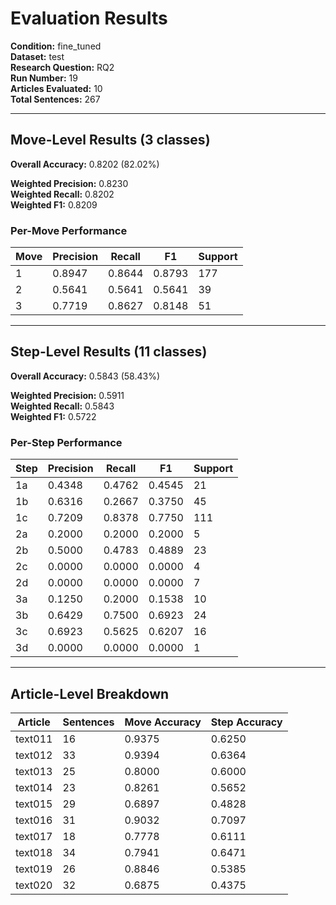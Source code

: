 # Evaluation Results

**Condition:** fine_tuned  
**Dataset:** test  
**Research Question:** RQ2  
**Run Number:** 19  
**Articles Evaluated:** 10  
**Total Sentences:** 267  

---

## Move-Level Results (3 classes)

**Overall Accuracy:** 0.8202 (82.02%)  

**Weighted Precision:** 0.8230  
**Weighted Recall:** 0.8202  
**Weighted F1:** 0.8209  

### Per-Move Performance

| Move | Precision | Recall | F1 | Support |
|------|-----------|--------|----|---------|
| 1 | 0.8947 | 0.8644 | 0.8793 | 177 |
| 2 | 0.5641 | 0.5641 | 0.5641 | 39 |
| 3 | 0.7719 | 0.8627 | 0.8148 | 51 |

---

## Step-Level Results (11 classes)

**Overall Accuracy:** 0.5843 (58.43%)  

**Weighted Precision:** 0.5911  
**Weighted Recall:** 0.5843  
**Weighted F1:** 0.5722  

### Per-Step Performance

| Step | Precision | Recall | F1 | Support |
|------|-----------|--------|----|---------|
| 1a | 0.4348 | 0.4762 | 0.4545 | 21 |
| 1b | 0.6316 | 0.2667 | 0.3750 | 45 |
| 1c | 0.7209 | 0.8378 | 0.7750 | 111 |
| 2a | 0.2000 | 0.2000 | 0.2000 | 5 |
| 2b | 0.5000 | 0.4783 | 0.4889 | 23 |
| 2c | 0.0000 | 0.0000 | 0.0000 | 4 |
| 2d | 0.0000 | 0.0000 | 0.0000 | 7 |
| 3a | 0.1250 | 0.2000 | 0.1538 | 10 |
| 3b | 0.6429 | 0.7500 | 0.6923 | 24 |
| 3c | 0.6923 | 0.5625 | 0.6207 | 16 |
| 3d | 0.0000 | 0.0000 | 0.0000 | 1 |

---

## Article-Level Breakdown

| Article | Sentences | Move Accuracy | Step Accuracy |
|---------|-----------|---------------|---------------|
| text011 | 16 | 0.9375 | 0.6250 |
| text012 | 33 | 0.9394 | 0.6364 |
| text013 | 25 | 0.8000 | 0.6000 |
| text014 | 23 | 0.8261 | 0.5652 |
| text015 | 29 | 0.6897 | 0.4828 |
| text016 | 31 | 0.9032 | 0.7097 |
| text017 | 18 | 0.7778 | 0.6111 |
| text018 | 34 | 0.7941 | 0.6471 |
| text019 | 26 | 0.8846 | 0.5385 |
| text020 | 32 | 0.6875 | 0.4375 |
